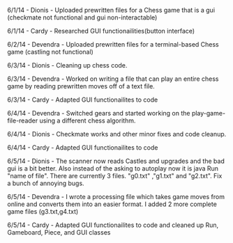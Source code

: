 6/1/14 - Dionis - Uploaded prewritten files for a Chess game that is a gui (checkmate not functional and gui non-interactable)

6/1/14 - Cardy - Researched GUI functionailities(button interface)

6/2/14 - Devendra - Uploaded prewritten files for a terminal-based Chess game (castling not functional)

6/3/14 - Dionis - Cleaning up chess code.

6/3/14 - Devendra - Worked on writing a file that can play an entire chess game by reading prewritten moves off of a text file.

6/3/14 - Cardy - Adapted GUI functionailites to code

6/4/14 - Devendra - Switched gears and started working on the play-game-file-reader using a different chess algorithm.

6/4/14 - Dionis - Checkmate works and other minor fixes and code cleanup.

6/4/14 - Cardy - Adapted GUI functionailites to code

6/5/14 - Dionis - The scanner now reads Castles and upgrades and the bad gui  is a  bit better. Also instead of the asking to autoplay now it is java Run "name of file".
There are currently 3 files. "g0.txt" ,"g1.txt" and "g2.txt". Fix a bunch of annoying bugs.

6/5/14 - Devendra - I wrote a processing file which takes game moves from online and converts them into an easier format.
I added 2 more complete game files (g3.txt,g4.txt) 

6/5/14 - Cardy - Adapted GUI functionailites to code and cleaned up Run, Gameboard, Piece, and GUI classes

